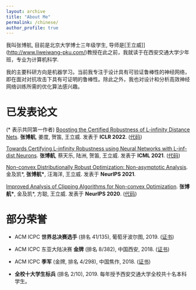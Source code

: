```yaml
---
layout: archive
title: "About Me"
permalink: /chinese/
author_profile: true
---
```


我叫张博航, 目前是北京大学博士三年级学生, 导师是[王立威]](http://www.liweiwang-pku.com/)教授在此之前，我就读于在西安交通大学少年班，专业为计算机科学.

我的主要科研方向是机器学习。当前我专注于设计具有可验证鲁棒性的神经网络，即在面对对抗攻击下具有可证明的鲁棒性。除此之外，我也对设计和分析高效神经网络训练所需的优化算法感兴趣。


已发表论文
======
(\* 表示共同第一作者)
[Boosting the Certified Robustness of L-infinity Distance Nets](https://arxiv.org/abs/2110.06850). **张博航**, 姜度, 贺笛, 王立威. 发表于 **ICLR 2022**. ([代码](https://github.com/zbh2047/L_inf-dist-net-v2))

[Towards Certifying L-infinity Robustness using Neural Networks with L-inf-dist Neurons](https://arxiv.org/abs/2110.06850). **张博航**, 蔡天乐, 陆洲, 贺笛, 王立威. 发表于 **ICML 2021**. ([代码](https://github.com/zbh2047/L_inf-dist-net))

[Non-convex Distributionally Robust Optimization: Non-asymptotic Analysis](https://arxiv.org/abs/2110.12459). 金及凯\*, **张博航\***, 汪海洋, 王立威. 发表于 **NeurIPS 2021**.

[Improved Analysis of Clipping Algorithms for Non-convex Optimization](https://arxiv.org/abs/2010.02519). **张博航\***, 金及凯\*, 方聪, 王立威. 发表于 **NeurIPS 2020**. ([代码](https://github.com/zbh2047/clipping-algorithms))

部分荣誉
======

- ACM ICPC **世界总决赛选手** (排名 41/135), 葡萄牙波尔图, 2019. ([证书](/files/WorldFinalCertificate.pdf))

- ACM ICPC 东亚大陆决赛 **金牌** (排名 8/382), 中国西安, 2018. ([证书](/files/ECFinalCertificate.pdf))

- ACM ICPC **季军** (金牌, 排名 4/298), 中国焦作, 2018. ([证书](/files/JiaozuoCertificate))

- **全校十大学生标兵** (排名 2/10), 2019. 每年授予西安交通大学全校共十名本科学生。

